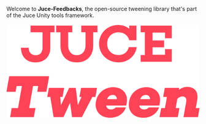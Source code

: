 Welcome to **Juce-Feedbacks**, the open-source tweening library that's part of the Juce Unity tools framework.
 <br/>
 <br/>
![](https://github.com/Guillemsc/Juce-Tween/blob/master/Misc/LogoRed.png)
 <br/>
 <br/>
